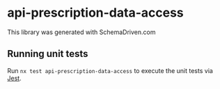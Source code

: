 
# api-prescription-data-access

This library was generated with SchemaDriven.com

## Running unit tests

Run `nx test api-prescription-data-access` to execute the unit tests via [Jest](https://jestjs.io).

